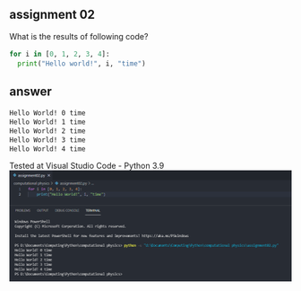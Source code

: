 ## assignment 02
What is the results of following code?

```python
for i in [0, 1, 2, 3, 4]:
  print("Hello world!", i, "time")
```

## answer
```
Hello World! 0 time
Hello World! 1 time
Hello World! 2 time
Hello World! 3 time
Hello World! 4 time
```
Tested at Visual Studio Code - Python 3.9
![alt text](https://github.com/AldianNurAzmar/fi3201-01-2021-2/blob/main/assignments/02/10219098/computational%20physics_assignment%2002.png)
